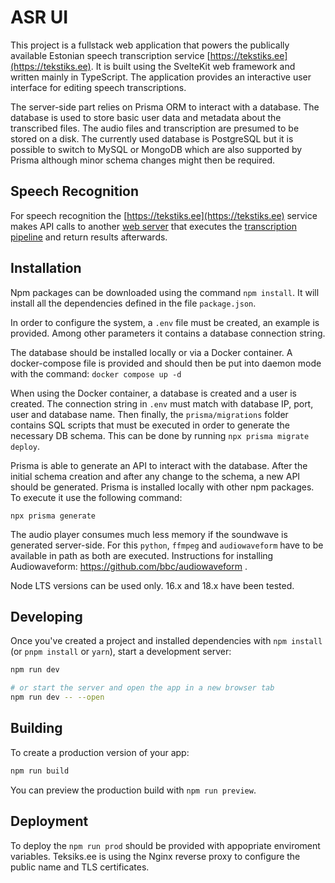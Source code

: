 # ASR UI

This project is a fullstack web application that powers the publically available Estonian speech transcription service [https://tekstiks.ee](https://tekstiks.ee). It is built using the SvelteKit web framework and written mainly in TypeScript. The application provides an interactive user interface for editing speech transcriptions.

The server-side part relies on Prisma ORM to interact with a database. The database is used to store basic user data and metadata about the transcribed files. The audio files and transcription are presumed to be stored on a disk. The currently used database is PostgreSQL but it is possible to switch to MySQL or MongoDB which are also supported by Prisma although minor schema changes might then be required.

## Speech Recognition

For speech recognition the [https://tekstiks.ee](https://tekstiks.ee) service makes API calls to another [web server](https://github.com/taltechnlp/est-asr-backend) that executes the [transcription pipeline](https://github.com/taltechnlp/est-asr-pipeline) and return results afterwards.

## Installation

Npm packages can be downloaded using the command `npm install`. It will install all the dependencies defined in the file `package.json`.

In order to configure the system, a `.env` file must be created, an example is provided. Among other parameters it contains a database connection string.

The database should be installed locally or via a Docker container. A docker-compose file is provided and should then be put into daemon mode with the command:
`docker compose up -d`

When using the Docker container, a database is created and a user is created. The connection string in `.env` must match with database IP, port, user and database name. Then finally, the `prisma/migrations` folder contains SQL scripts that must be executed in order to generate the necessary DB schema. This can be done by running `npx prisma migrate deploy`.

Prisma is able to generate an API to interact with the database. After the initial schema creation and after any change to the schema, a new API should be generated. Prisma is installed locally with other npm packages. To execute it use the following command:

`npx prisma generate`

The audio player consumes much less memory if the soundwave is generated server-side. For this `python`, `ffmpeg` and `audiowaveform` have to be available in path as both are executed. Instructions for installing Audiowaveform: https://github.com/bbc/audiowaveform .

Node LTS versions can be used only. 16.x and 18.x have been tested.

## Developing

Once you've created a project and installed dependencies with `npm install` (or `pnpm install` or `yarn`), start a development server:

```bash
npm run dev

# or start the server and open the app in a new browser tab
npm run dev -- --open
```

## Building

To create a production version of your app:

```bash
npm run build
```

You can preview the production build with `npm run preview`.

## Deployment

To deploy the `npm run prod` should be provided with appopriate enviroment variables. Teksiks.ee is using the Nginx reverse proxy to configure the public name and TLS certificates.
